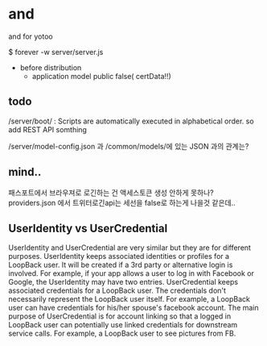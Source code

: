 and
===

and for yotoo

$ forever -w server/server.js

* before distribution
  * application model public false( certData!!)



## todo
/server/boot/ : Scripts are automatically executed in alphabetical order. so add REST API somthing

/server/model-config.json 과 /common/models/에 있는 JSON 과의 관계는?


## mind..
패스포트에서 브라우져로 로긴하는 건 액세스토큰 생성 안하게 못하나?
providers.json 에서 트위터로긴api는 세선을 false로 하는게 나을것 같은데..


## UserIdentity vs UserCredential
UserIdentity and UserCredential are very similar but they are for different purposes.
UserIdentity keeps associated identities or profiles for a LoopBack user. It will be created if a 3rd party or alternative login is involved. For example, if your app allows a user to log in with Facebook or Google, the UserIdentity may have two entries.
UserCredential keeps associated credentials for a LoopBack user. The credentials don't necessarily represent the LoopBack user itself. For example, a LoopBack user can have credentials for his/her spouse's facebook account. The main purpose of UserCredential is for account linking so that a logged in LoopBack user can potentially use linked credentials for downstream service calls. For example, a LoopBack user to see pictures from FB.
